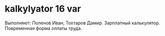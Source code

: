# kalkylyator 16 var
Выполняют: Поленов Иван, Тохтаров Дамир.
Зарплатный калькулятор. Повременная форма оплаты труда.